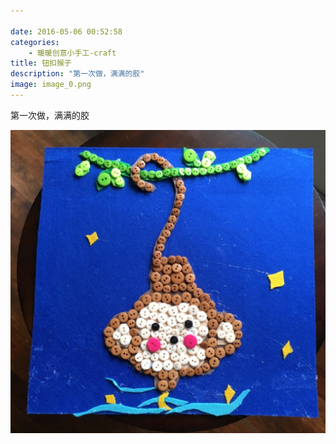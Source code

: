 ```yaml
---

date: 2016-05-06 00:52:58
categories:
    - 暖暖创意小手工-craft
title: 钮扣猴子
description: "第一次做，满满的胶"
image: image_0.png
---
```


第一次做，满满的胶

  


  


![](image_0.png)